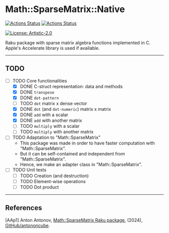 # Math::SparseMatrix::Native

[![Actions Status](https://github.com/antononcube/Raku-SparseMatrix-Native/actions/workflows/linux.yml/badge.svg)](https://github.com/antononcube/Raku-SparseMatrix-Native/actions)
[![Actions Status](https://github.com/antononcube/Raku-SparseMatrix-Native/actions/workflows/macos.yml/badge.svg)](https://github.com/antononcube/Raku-SparseMatrix-Native/actions)

[![License: Artistic-2.0](https://img.shields.io/badge/License-Artistic%202.0-0298c3.svg)](https://opensource.org/licenses/Artistic-2.0)

Raku package with sparse matrix algebra functions implemented in C.
Apple's Accelerate library is used if available.

------

## TODO

- [ ] TODO Core functionalities
    - [X] DONE C-struct representation: data and methods
    - [X] DONE `transpose`
    - [X] DONE `dot-pattern`
    - [ ] TODO `dot` matrix x dense vector
    - [X] DONE `dot` (and `dot-numeric`) matrix x matrix
    - [X] DONE `add` with a scalar
    - [X] DONE `add` with another matrix
    - [ ] TODO `multiply` with a scalar
    - [ ] TODO `multiply` with another matrix
- [ ] TODO Adaptation to "Math::SparseMatrix"
    - This package was made in order to have faster computation with "Math::SparseMatrix".
    - But it can be self-contained and independent from "Math::SparseMatrix".
    - Hence, we make an adapter class in "Math::SparseMatrix".
- [ ] TODO Unit tests
    - [ ] TODO Creation (and destruction)
    - [ ] TODO Element-wise operations
    - [ ] TODO Dot product

------

## References

[AAp1] Anton Antonov,
[Math::SparseMatrix Raku package](https://github.com/antononcube/Raku-Math-SparseMatrix),
(2024),
[GitHub/antononcube](https://github.com/antononcube).





